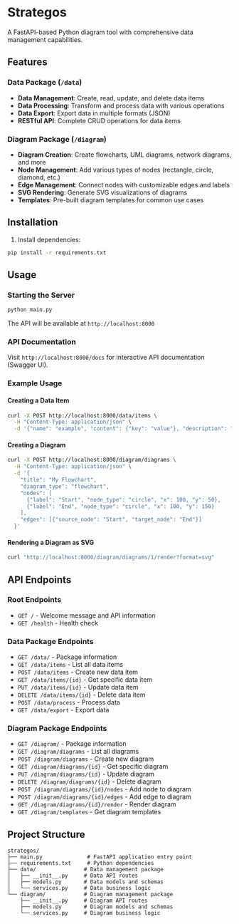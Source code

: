 # Strategos

A FastAPI-based Python diagram tool with comprehensive data management capabilities.

## Features

### Data Package (`/data`)
- **Data Management**: Create, read, update, and delete data items
- **Data Processing**: Transform and process data with various operations
- **Data Export**: Export data in multiple formats (JSON)
- **RESTful API**: Complete CRUD operations for data items

### Diagram Package (`/diagram`)
- **Diagram Creation**: Create flowcharts, UML diagrams, network diagrams, and more
- **Node Management**: Add various types of nodes (rectangle, circle, diamond, etc.)
- **Edge Management**: Connect nodes with customizable edges and labels
- **SVG Rendering**: Generate SVG visualizations of diagrams
- **Templates**: Pre-built diagram templates for common use cases

## Installation

1. Install dependencies:
```bash
pip install -r requirements.txt
```

## Usage

### Starting the Server

```bash
python main.py
```

The API will be available at `http://localhost:8000`

### API Documentation

Visit `http://localhost:8000/docs` for interactive API documentation (Swagger UI).

### Example Usage

#### Creating a Data Item
```bash
curl -X POST http://localhost:8000/data/items \
  -H "Content-Type: application/json" \
  -d '{"name": "example", "content": {"key": "value"}, "description": "Example data"}'
```

#### Creating a Diagram
```bash
curl -X POST http://localhost:8000/diagram/diagrams \
  -H "Content-Type: application/json" \
  -d '{
    "title": "My Flowchart",
    "diagram_type": "flowchart",
    "nodes": [
      {"label": "Start", "node_type": "circle", "x": 100, "y": 50},
      {"label": "End", "node_type": "circle", "x": 100, "y": 150}
    ],
    "edges": [{"source_node": "Start", "target_node": "End"}]
  }'
```

#### Rendering a Diagram as SVG
```bash
curl "http://localhost:8000/diagram/diagrams/1/render?format=svg"
```

## API Endpoints

### Root Endpoints
- `GET /` - Welcome message and API information
- `GET /health` - Health check

### Data Package Endpoints
- `GET /data/` - Package information
- `GET /data/items` - List all data items
- `POST /data/items` - Create new data item
- `GET /data/items/{id}` - Get specific data item
- `PUT /data/items/{id}` - Update data item
- `DELETE /data/items/{id}` - Delete data item
- `POST /data/process` - Process data
- `GET /data/export` - Export data

### Diagram Package Endpoints
- `GET /diagram/` - Package information
- `GET /diagram/diagrams` - List all diagrams
- `POST /diagram/diagrams` - Create new diagram
- `GET /diagram/diagrams/{id}` - Get specific diagram
- `PUT /diagram/diagrams/{id}` - Update diagram
- `DELETE /diagram/diagrams/{id}` - Delete diagram
- `POST /diagram/diagrams/{id}/nodes` - Add node to diagram
- `POST /diagram/diagrams/{id}/edges` - Add edge to diagram
- `GET /diagram/diagrams/{id}/render` - Render diagram
- `GET /diagram/templates` - Get diagram templates

## Project Structure

```
strategos/
├── main.py              # FastAPI application entry point
├── requirements.txt     # Python dependencies
├── data/               # Data management package
│   ├── __init__.py     # Data API routes
│   ├── models.py       # Data models and schemas
│   └── services.py     # Data business logic
└── diagram/            # Diagram management package
    ├── __init__.py     # Diagram API routes
    ├── models.py       # Diagram models and schemas
    └── services.py     # Diagram business logic
```
